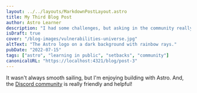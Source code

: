 ```yaml
---
layout: ../../layouts/MarkdownPostLayout.astro
title: My Third Blog Post
author: Astro Learner
description: "I had some challenges, but asking in the community really helped!"
isDraft: true
cover: "/blog-images/vulnerabilities-universe.jpg"
altText: "The Astro logo on a dark background with rainbow rays."
pubDate: "2022-07-15"
tags: ["astro", "learning in public", "setbacks", "community"]
canonicalURL: "https://localhost:4321/blog/post-3"
---
```

It wasn't always smooth sailing, but I'm enjoying building with Astro. And, the [Discord community](https://astro.build/chat) is really friendly and helpful!